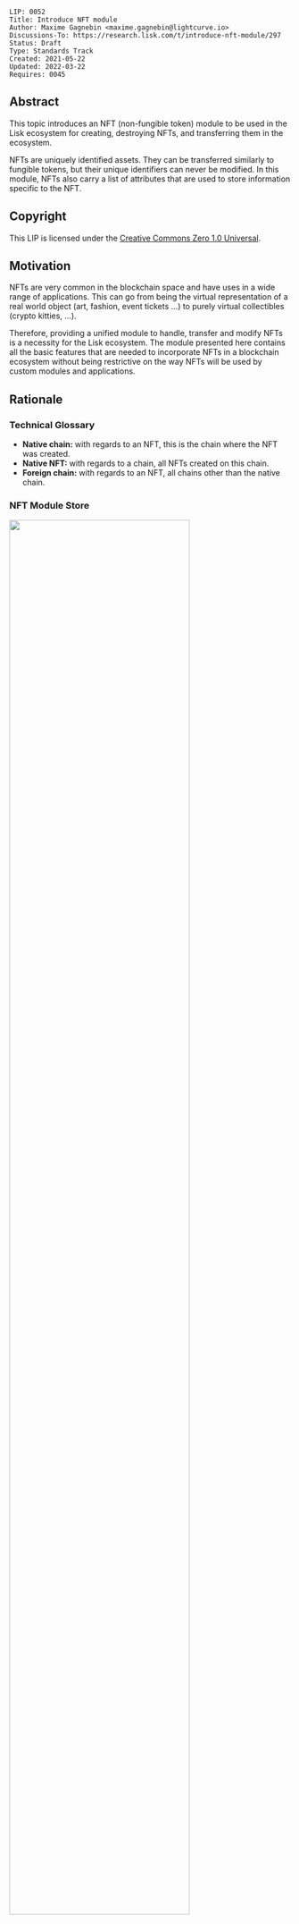 ```
LIP: 0052
Title: Introduce NFT module
Author: Maxime Gagnebin <maxime.gagnebin@lightcurve.io>
Discussions-To: https://research.lisk.com/t/introduce-nft-module/297
Status: Draft
Type: Standards Track
Created: 2021-05-22
Updated: 2022-03-22
Requires: 0045
```

## Abstract

This topic introduces an NFT (non-fungible token) module to be used in the Lisk ecosystem for creating, destroying NFTs, and transferring them in the ecosystem.

NFTs are uniquely identified assets. They can be transferred similarly to fungible tokens, but their unique identifiers can never be modified. In this module, NFTs also carry a list of attributes that are used to store information specific to the NFT.

## Copyright

This LIP is licensed under the [Creative Commons Zero 1.0 Universal](https://creativecommons.org/publicdomain/zero/1.0/).

## Motivation

NFTs are very common in the blockchain space and have uses in a wide range of applications. This can go from being the virtual representation of a real world object (art, fashion, event tickets ...) to purely virtual collectibles (crypto kitties, ...).

Therefore, providing a unified module to handle, transfer and modify NFTs is a necessity for the Lisk ecosystem. The module presented here contains all the basic features that are needed to incorporate NFTs in a blockchain ecosystem without being restrictive on the way NFTs will be used by custom modules and applications.

## Rationale

### Technical Glossary

* **Native chain:** with regards to an NFT, this is the chain where the NFT was created.
* **Native NFT:** with regards to a chain, all NFTs created on this chain.
* **Foreign chain:** with regards to an NFT, all chains other than the native chain.

### NFT Module Store

<img src="lip-0052/nft_module_store.png" width="80%">

*Figure 1: The NFT module store is divided into 5 substores. All NFTs held by users are stored sequentially in the user substore with keys given by the user address and the NFT ID.*

#### NFT Store

The NFT store contains entries for all NFTs present on the chain, as well as entries for all native NFTs that have been sent cross-chain. Each entry contains three properties, the owner, the locking module ID and the attributes of the NFT. The owner can either be a 20 bytes user address, or a 4 bytes serialization of a chain ID. In the latter case, the token is a native token that has been sent cross-chain and is escrowed.

The locking module ID stores the information regarding the locking status of the NFT. If the NFT is unlocked, this property will have the value `NFT_NOT_LOCKED`, whereas if the NFT is locked, this property will store the ID of the locking module.

Lastly, the NFT stores an attribute property which can be used by custom applications to store information about the NFT, or modify interactions with the NFT.

#### User Substore

In the proposed solution, all NFTs associated with a given address are stored sequentially in the user substore part of the state. In this way, getting all NFTs of a given account can be done efficiently. This is in contrast to specifications (like [ERC 721](https://github.com/ethereum/EIPs/blob/master/EIPS/eip-721.md) without optional extensions) where the NFT owner is only stored as one of the NFTs properties. We think that this feature is useful in an account based blockchain ecosystem and the user substore is designed accordingly.

### NFT Identifier

To identify NFTs in the Lisk ecosystem, we introduce the NFT ID in this proposal. An NFT ID will be unique in the ecosystem. It is built from 3 integers: the [chain ID][research:chain-registration] of the chain creating the token, a collection integer chosen when the token is created and an index which is automatically assigned to the new NFT.

This allows chains to define multiple sets of NFTs, each identified by their respective collection. Each collection can then easily have its own attribute schema and custom logic. For example, an art NFT exchange could have a different collection per artist. The index being then the unique integer associated with each art piece of this artist.

### Cross-chain NFT Transfer

To allow cross-chain transfers of NFTs, we define a specific command which makes use of the [Interoperability module][research:base-interoperability] and creates a [cross-chain message][research:ccm] with the relevant information. When sending NFTs cross-chain, it is crucial that every chain can correctly escrow its native tokens sent to other chains. In this way, a native NFT can never be created by a foreign chain and sent across the ecosystem. When receiving non-native NFTs on a chain, users can query this NFT's native chain to make sure that the NFT is properly escrowed.

#### Transfer To and From the Native Chain

These specifications only allow NFTs to be transferred to and from their native chain. In particular, this means that a token created on chain A cannot be transferred directly from chain B to chain C. This is required to allow the native chain to maintain correctly escrowed NFTs.

### Attributes

Each NFT is stored with an attribute property. This property is a byte sequence that is not deserialized by the NFT module. Each custom module using an NFT collection should define schemas to serialize and deserialize the attribute property of NFTs of their collection.

When an NFT is sent to another chain, the attributes property of the NFT can be modified according to specifications set on the receiving chain. For this reason, custom modules specifying an NFT collection must also implement the behavior to adopt when an NFT is returned with a modified attributes property. This custom behavior will compare the returned attributes with the ones stored with the escrowed NFT. If the returned NFT has an empty attribute, the native chain will restore the attributes as stored, this can be used to save on cross-chain messages size when returning non-modified NFTs to their native chains.

### Protocol Logic for Other Modules

The NFT module provides the following functions to modify the NFT state. Any other modules should use those functions to modify the NFT state. The NFT state should never be modified from outside the module without using one of the provided functions as this could result in unexpected behavior and could cause an improper state transition.

#### create

This function is used to create a new NFT. The NFT will always be native to the chain creating it. The index of the created NFT will be the next available index, as specified by the max index corresponding to the collection.

#### destroy

This function is used to destroy NFTs. The NFT will be removed from the NFT store and cannot be retrieved. The use of this function is limited to destroying native NFTs.

#### transfer

This function is used to transfer ownership of NFTs within one chain.

#### transferCrossChain

This function is used to transfer ownership of NFTs across chains in the Lisk ecosystem.

#### lock

This function is used to lock an NFT to a module ID. A locked NFT cannot be transferred (within the chain or across chains). This can be useful, for example, when the NFT is used as a deposit for a service. A module ID is specified when locking the NFT and this ID has to be specified when unlocking the NFT. This avoids NFTs being accidentally locked and unlocked by different modules.

#### unlock

This function is used to unlock an NFT that was locked to a module ID.

#### setAttributes

This function is used to modify the attributes of NFTs. Each custom module can define the rules surrounding modifying NFT attributes and should call this function. This function will be executed even if the NFT is locked.

#### recover

This function should only be called by the Interoperability module to trigger the recovery of NFTs escrowed to terminated chains.

## Specification

### Constants and Notations

The following constants are used throughout the document:

| Name                                  | Type    | Value           |
|---------------------------------------|---------|-----------------|
| **Interoperability Constants**        |         |                 |
| `MIN_RETURN_FEE`                      | uint64  | 1000            |
| **NFT Module Constants**              |         |                 |
| `MODULE_ID_NFT`                       | uint32  | TBD             |
| `COMMAND_ID_TRANSFER`                 | uint32  | 0               |
| `COMMAND_ID_CROSS_CHAIN_TRANSFER`     | uint32  | 1               |
| `CROSS_CHAIN_COMMAND_ID_TRANSFER`     | uint32  | 0               |
| `CHAIN_ID_ALIAS_NATIVE`               | uint32  | 0               |
| `NFT_NOT_LOCKED`                      | uint32  | `MODULE_ID_NFT` |
| `MAX_BYTE_LENGTH_ATTRIBUTES`          | uint32  | 9 * 1024        |
| `CCM_STATUS_OK`                       | uint32  | 0               |
| `CCM_STATUS_NFT_NOT_SUPPORTED`        | uint32  | 64              |
| `CCM_STATUS_NFT_PROTOCOL_VIOLATION`   | uint32  | 65              |
| **Store Constants**                   |         |                 |
| `STORE_PREFIX_NFT`                    | bytes   | 0x00 00         |
| `STORE_PREFIX_USER`                   | bytes   | 0x80 00         |
| `STORE_PREFIX_COLLECTION`             | bytes   | 0xc0 00         |
| `STORE_PREFIX_AVAILABLE_COLLECTION`   | bytes   | 0xd0 00         |
| `STORE_KEY_LENGTH_NFT`                | uint32  | 16              |
| **General Constants**                 |         |                 |
| `EMPTY_BYTES`                         | bytes   | ""              |
| `ADDRESS_LENGTH`                      | uint32  | 20              |

#### uint32be Function

The function `uint32be(x)` returns the big endian uint32 serialization of an integer `x`, with `0 <= x < 2^32`. This serialization is always 4 bytes long.

#### uint64be Function

The function `uint64be(x)` returns the big endian uint64 serialization of an integer `x`, with `0 <= x < 2^64`. This serialization is always 8 bytes long.

#### length Function

In this LIP, `length(byteSequence)` returns the length in bytes of `byteSequence`.

#### Functions from Other Modules

Calling a function `fct` from the [Interoperability module][research:base-interoperability] is represented by `interoperability.fct(required inputs)`.

### NFT Module Store

The store keys and schemas for value serialization of the NFT store are set as follows:

#### NFT Substore

* The store prefix is set to `STORE_PREFIX_NFT`.
* Each store key is an NFT ID: `uint32be(chainID)||uint32be(collection)||uint64be(index)`.
* Each store value is the serialization of an object following `NFTStoreSchema`.

```java
NFTStoreSchema = {
    "type": "object",
    "required": [
        "owner",
        "lockingModuleID",
        "attributes"
    ],
    "properties": {
        "owner": {
            "dataType": "bytes",
            "fieldNumber": 1
        },
        "lockingModuleID": {
            "dataType": "uint32",
            "fieldNumber": 2
        },
        "attributes": {
            "dataType": "bytes",
            "fieldNumber": 3
        }
    }
}
```

#### User Substore

* The store prefix is set to `STORE_PREFIX_USER`.
* Each store key is a 20-byte address and an NFT ID: `address||uint32be(chainID)||uint32be(collection)||uint64be(index)`.
* Each store value is the serialization of an object following `userStoreSchema`.

```java
userStoreSchema = {
    "type": "object",
    "required": ["exists"],
    "properties": {
        "exists": {
            "dataType": "boolean",
            "fieldNumber": 1
        }
    }
}
```

#### Collection Substore

* The store prefix is set to `STORE_PREFIX_COLLECTION`.
* Each store key is a collection: `uint32be(collection)`.
* Each store value is the serialization of an object following `collectionStoreSchema`.

```java
collectionStoreSchema = {
    "type": "object",
    "required": ["nextAvailableIndex"],
    "properties": {
        "nextAvailableIndex": {
            "dataType": "uint64",
            "fieldNumber": 1
        }
    }
}
```

#### Available Collection Substore

* The store prefix is set to `STORE_PREFIX_AVAILABLE_COLLECTION`.
* Each store key is the empty bytes.
* Each store value is the serialization of an object following `availableCollectionStoreSchema`.

```java
availableCollectionStoreSchema = {
    "type": "object",
    "required": ["nextAvailableCollection"],
    "properties": {
        "nextAvailableCollection": {
            "dataType": "uint32",
            "fieldNumber": 1
        }
    }
}
```

#### Store Notation

For the rest of this proposal:

* Let `NFTStore(nftID)` be the NFT store entry with store prefix `STORE_PREFIX_NFT` and store key `uint32be(nftID.chainID)||uint32be(nftID.collection)||uint64be(nftID.index)`.
* Let `userStore(address, nftID)` be the user substore entry with store key `address||uint32be(nftID.chainID)||uint32be(nftID.collection)||uint64be(nftID.index)`.
* Let `collectionStore(collection)` be the collection substore entry with store key `uint32be(collection)`.
* Let `nextAvailableCollection` be the `nextAvailableCollection` property of the entry of the available collection substore.

### NFT Identification

All NFTs in the ecosystem are identified by the three values `chainID`, `collection` and `index`.

- `chainID` is always the chain ID of the chain that created the NFT,
- `collection` is an integer specified at NFT creation,
- `index` is assigned at NFT creation to the next available index in the collection.

In this LIP, the NFT identifier is written as a dictionary of 3 elements `{"chainID": chainID, "collection": collection, "index": index}`. This is for example used in all input formats for the module's exposed logics. This allows the exposed logic interfaces to be simple and uniform. This choice follows a potential way how the module could be implemented in JavaScript, the same behavior could be implemented with a named tuple in Python.

#### NFT ID and Native NFT

NFTs on their native chain are identified by the three values `{"chainID": CHAIN_ID_ALIAS_NATIVE, "collection": collection, "index": index}`. The same NFT in other chains would be identified by the three values `{"chainID": nativeChainID, "collection": collection, "index": index}`, `nativeChainID` being the chain ID of the chain where the NFT was created.

#### Supported NFTs

The NFT module contains a function used when receiving cross-chain NFT transfers to assert the support for non-native NFTs. It should return a boolean, depending on the configuration of the NFT module. For the rest of this LIP, this function is written `NFTSupported(nftID)`.

### Internal Functions

#### createNFTEntry

```python
createNFTEntry(nftID, address, givenAttributes):
    create a store entry with
        storePrefix = STORE_PREFIX_NFT
        storeKey =  uint32be(nftID.chainID)
                      || uint32be(nftID.collection)
                      || uint64be(nftID.index)

        storeValue = {
            "owner": address,
            "lockingModuleID": NFT_NOT_LOCKED,
            "attributes": givenAttributes
        } serialized using NFTStoreSchema
```

#### deleteNFTEntry

```python
deleteNFTEntry(nftID):
    delete the store entry with
        storePrefix = STORE_PREFIX_NFT
        storeKey = uint32be(nftID.chainID)
                     || uint32be(nftID.collection)
                     || uint64be(nftID.index)
```

#### createUserEntry

```python
createUserEntry(address, nftID):
    create an store entry with
        storePrefix = STORE_PREFIX_USER
        storeKey = address
                     || uint32be(nftID.chainID)
                     || uint32be(nftID.collection)
                     || uint64be(nftID.index)
        storeValue = {"exists": True} serialized using userStoreSchema
```

#### deleteUserEntry

```python
deleteUserEntry(address, nftID):
    delete the store entry with
        storePrefix = STORE_PREFIX_USER
        storeKey = address
                     || uint32be(nftID.chainID)
                     || uint32be(nftID.collection)
                     || uint64be(nftID.index)
```

#### canonicalNFTID

```python
canonicalNFTID(nftID):
    if nftID.chainID == interoperability.getOwnChainAccount().ID
        return {"chainID": CHAIN_ID_ALIAS_NATIVE, "collection": nftID.collection, "index": nftID.index}
    else:
        return nftID
```

This function will return the input `nftID` in the case `interoperabiliby.getOwnChainAccount()` cannot be called.

### NFT Attributes

For all NFT collections, native chains must implement the function `getNewAttributes(collection, storedAttributes, receivedAttributes)` which is used whenever an NFT from this collection is received from another chain. The function `getNewAttributes` must always return a byte array of length at most `MAX_BYTE_LENGTH_ATTRIBUTES` bytes.

For all values of `collection` and `storedAttributes`, this function must be defined as `getNewAttributes(collection, storedAttributes, EMPTY_BYTES) = storedAttributes`.

This function's default behavior is to always overwriting the received attributes with the ones in the NFT substore:

```python
defaultGetNewAttributes(collection, storedAttributes, receivedAttributes):
    return storedAttributes
```

### Commands

The module provides the following commands to modify the NFT store.

#### NFT Transfer

Transactions executing this command have:

* `moduleID = NFT_MODULE_ID`
* `commandID  = COMMAND_ID_TRANSFER`

##### Parameters Schema

The `params` property of an NFT transfer transaction follows the schema `NFTTransferParams`.

```java
NFTTransferParams = {
    "type": "object",
    "required": [
        "nftID",
        "recipientAddress"
    ],
    "properties": {
        "nftID": {
            "type": object,
            "fieldNumber": 1,
            "required": [
                "chainID",
                "collection",
                "index"
            ],
            "properties": {
                "chainID": {
                    "dataType": "uint32",
                    "fieldNumber": 1
                },
                "collection": {
                    "dataType": "uint32",
                    "fieldNumber": 2
                },
                "index": {
                    "dataType": "uint64",
                    "fieldNumber": 3
                }
            }
        },    
        "recipientAddress": {
            "dataType": "bytes",
            "fieldNumber": 2
        }
    }
}
```

##### Parameters Validity

The `params` property of an NFT transfer transaction is valid if:

* `recipientAddress` must be a byte array of length `ADDRESS_LENGTH`.

##### Execution

When executing this command, the following is done:

```python
derive senderAddress from trs.senderPublicKey
let nftID as given in trs.params

if NFTStore(nftID).lockingModuleID != NFT_NOT_LOCKED:   
    execution fails  
if NFTStore(nftID).owner != senderAddress:   
    execution fails

deleteUserEntry(senderAddress, nftID)
createUserEntry(recipientAddress, nftID)
NFTStore(nftID).owner = recipientAddress
```

#### Cross-chain NFT Transfer

Transactions executing this command have:

* `moduleID = NFT_MODULE_ID`
* `commandID  = COMMAND_ID_CROSS_CHAIN_TRANSFER`

##### Parameters Schema

The `params` property of a cross-chain NFT transfer transaction follows the schema `crossChainTransferParams`.

```java
crossChainTransferParams = {
    "type": "object",
    "required": [
        "nftID",   
        "receivingChainID",
        "recipientAddress",
        "messageFee"
    ],
    "properties": {
        "nftID": {
            "type": object,
            "fieldNumber": 1,
            "required": [
                "chainID",
                "collection",
                "index"
            ],
            "properties": {
                "chainID": {
                    "dataType": "uint32",
                    "fieldNumber": 1
                },
                "collection": {
                    "dataType": "uint32",
                    "fieldNumber": 2
                },
                "index": {
                    "dataType": "uint64",
                    "fieldNumber": 3
                }
            }
        },
        "receivingChainID": {
            "dataType": "uint32",
            "fieldNumber": 2
        },
        "recipientAddress": {
            "dataType": "bytes",
            "fieldNumber": 3
        },
        "messageFee": {
            "dataType": "uint64",
            "fieldNumber": 4
        }
    }
}
```

##### Parameters Validity

The `params` property of a cross-chain NFT transfer transaction is valid if:

* `recipientAddress` is a byte array of length `ADDRESS_LENGTH`,
* `tokenID.chainID` is either `CHAIN_ID_ALIAS_NATIVE` or `receivingChainID`,

##### Execution

When executing a cross-chain NFT transfer transaction `trs`, the following is done:

* Derive `senderAddress` from `trs.senderPublicKey`.
* Execute the same logic as the function

```python
transferCrossChain(senderAddress,
                   trs.params.receivingChainID,
                   trs.params.recipientAddress,
                   trs.params.nftID,
                   trs.params.messageFee,
                   True)
```

If the function fails, `trs` is invalid.

### Executing Cross-chain Messages

#### Cross-chain NFT Transfer Message

Cross-chain messages executing this cross-chain command have:

* `moduleID = NFT_MODULE_ID`,
* `commandID  = CROSS_CHAIN_COMMAND_ID_TRANSFER`

##### Message Parameters Schema

The `params` property of cross-chain NFT transfers follows the `crossChainTransferMessageParams` schema.

```java
crossChainTransferMessageParams = {
    "type": "object",
    "required": [
        "nftID",   
        "senderAddress"
        "recipientAddress",
        "attributes"
    ],
    "properties": {
        "nftID": {
            "type": object,
            "fieldNumber": 1,
            "required": [
                "chainID",
                "collection",
                "index"
            ],
            "properties": {
                "chainID": {
                    "dataType": "uint32",
                    "fieldNumber": 1
                },
                "collection": {
                    "dataType": "uint32",
                    "fieldNumber": 2
                },
                "index": {
                    "dataType": "uint64",
                    "fieldNumber": 3
                }
            }
        },
        "senderAddress": {
            "dataType": "bytes",
            "fieldNumber": 2
        },
        "recipientAddress": {
            "dataType": "bytes",
            "fieldNumber": 3
        },
        "attributes": {
            "dataType": "bytes",
            "fieldNumber": 4
        }
    }
}
```

##### Execution

When executing a cross-chain NFT transfer message `ccm`, the logic below is followed.

```python
nftID = ccm.params.nftID
chainID = nftID.chainID
sendingChainID = ccm.sendingChainID
senderAddress = ccm.params.senderAddress
recipientAddress = ccm.params.recipientAddress
receivedAttributes = ccm.params.attributes
ownChainID = interoperability.getOwnChainAccount().ID

if (chainID not in [ownChainID, sendingChainID]
    or length(senderAddress) != ADDRESS_LENGTH
    or length(recipientAddress) !=  ADDRESS_LENGTH
    or length(receivedAttributes) > MAX_BYTE_LENGTH_ATTRIBUTES
    or (chainID == ownChainID
        and NFTStore(nftID).owner != uint32(sendingChainID))
    or (chainID == sendingChainID
        and NFTStore(nftID) exists)):  
    if  (ccm.fee >= MIN_RETURN_FEE * length(ccm)
        and ccm.status == CCM_STATUS_OK):
        interoperability.error(ccm, CCM_STATUS_NFT_PROTOCOL_VIOLATION)
    interoperability.terminateChain(sendingChainID)
    stop ccm execution

if chainID == ownChainID:
    oldAttributes = NFTStore(nftID).attributes
    if ccm.status == CCM_STATUS_OK:
        newAttributes = getNewAttributes(nftID.collection,
                                         oldAttributes,
                                         receivedAttributes)
        newRecipientAddress = recipientAddress
    else:
        newAttributes = oldAttributes
        newRecipientAddress = senderAddress

    nftID = canonicalNFTID(nftID)
    NFTStore(nftID).owner = newRecipienAddress
    NFTStore(nftID).attributes = newAttributes
    createUserEntry(newRecipientAddress, nftID)

else: # chainID == sendingChainID
    if NFTSupported(nftID) == FALSE:
        if (ccm.fee >= MIN_RETURN_FEE * length(ccm)
            and ccm.status == CCM_STATUS_OK):
            interoperability.error(ccm, CCM_STATUS_NFT_NOT_SUPPORTED)
        stop ccm execution
    if ccm.status == CCM_STATUS_OK:
        createNFTEntry(nftID,
                       recipientAddress,
                       receivedAttributes)
        createUserEntry(recipientAddress, nftID)
    else:
        createNFTEntry(nftID,
                       senderAddress,
                       receivedAttributes)
        createUserEntry(senderAddress, nftID)
```

### Genesis Block Processing

#### Genesis Assets Schema

```java
genesisNFTStoreSchema = {
    "type": "object",
    "required": [
        "NFTSubstore",
        "collectionSubstore",
        "availableLocalIDSubstore",
        "terminatedEscrowSubstore"
    ],
    "properties": {
        "NFTSubstore": {
            "type": "array",
            "fieldNumber": 1,
            "items": {
                "type": "object",
                "required": [
                    "NFTID",
                    "owner",
                    "lockingModuleID",
                    "attributes"
                ],
                "properties": {
                    "NFTID": {
                        "type": "object",
                        "fieldNumber": 1,
                        "required": ["chainID", "collection", "index"],
                        "properties": {
                            "chainID": {
                                "dataType": "uint32",
                                "fieldNumber": 1
                            },
                            "collection": {
                                "dataType": "uint32",
                                "fieldNumber": 2
                            },
                            "index": {
                                "dataType": "uint32",
                                "fieldNumber": 3
                            }
                        }
                    },
                    "owner": {
                        "dataType": "bytes",
                        "fieldNumber": 2
                    },
                    "lockingModuleID": {
                        "dataType": "uint32",
                        "fieldNumber": 3
                    },
                    "attributes": {
                        "dataType": "bytes",
                        "fieldNumber": 4
                    }
                }
            }
        },
        "collectionSubstore": {
            "type": "array",
            "fieldNumber": 2,
            "items": {
                "type": "object",
                "required": ["collection", "nextAvailableIndex"],
                "properties": {
                    "collection": {
                        "dataType": "uint32",
                        "fieldNumber": 1
                    },
                    "nextAvailableIndex": {
                        "dataType": "uint64",
                        "fieldNumber": 2
                    }
                }
            }
        },
        "availableCollectionSubstore": {
            "dataType": "uint32",
            "fieldNumber": 3
        },
        "terminatedEscrowSubstore": {
            "type": "array",
            "fieldNumber": 4,
            "items": {
                "type": "uint32"
            }
        }
    }
}
```

#### Genesis State Initialization

During the genesis state initialization stage, the following steps are executed. If any step fails, the block is discarded and has no further effect.

Let `genesisBlockAssetBytes` be the `data` bytes included in the block assets for the NFT module and let `genesisBlockAssetObject` be the deserialization of `genesisBlockAssetBytes` according to the `genesisNFTStoreSchema` schema, given above.

* Initial checks:
  * Across all elements of the `NFTSubstore` array, all values given for `NTFID` must be unique.
  * For all elements of the `NFTSubstore` array, values given for `owner` must have either length 20 (representing a user address) or 4 (representing a chain ID).
  * The `NFTSubstore` must be in lexicographical order of `owner`.
    * For a given `owner`, the entries must be in ascending order of `tokenID.chainID`.
    * For a given `owner` and `tokenID.chainID`, the entries must be in ascending order of `tokenID.collection`.
    * For a given `owner`, `tokenID.chainID` and `tokenID.collection` the entries must be in ascending order of `tokenID.index`.
  * For all elements of the `NFTSubstore` array, if the value of `owner` has length 4 (representing an escrowed NFT) then the corresponding `NFTID.chainID` must equal `CHAIN_ID_ALIAS_NATIVE`.
  * For all elements of the `NFTSubstore` array, if the value of `attributes` must have length less than or equal to `MAX_BYTE_LENGTH_ATTRIBUTES`.
  * Accross all element of the `collectionSubstore` array, all values given for `collection` must be unique.
  * The `collectionSubstore` array must be in ascending order of `collection`.
  * In the `terminatedEscrowSubstore` array, each element must be unique (appears at most once).
  * The `terminatedEscrowSubstore` array must be in ascending order.

* For each entry `NFTEntry` in `genesisBlockAssetObject.NFTSubstore`, create an entry in the NFT substore with:
  ```python
  storeKey = uint32be(NFTEntry.NFTID.chainID) || uint32be(NFTEntry.NFTID.collection) || uint64be(NFTEntry.NFTID.index)
  storeValue = {"owner": NFTEntry.owner,
                "lockingModuleID": NFTEntry.lockingModuleID,
                "attributes": NFTEntry.attributes
               } serialized using NFTStoreSchema.
  ```

  Further, if `NFTEntry.owner` has length 20, create an entry in the user substore with:

  ```python
  storeKey = NFTEntry.owner || uint32be(NFTEntry.NFTID.chainID) || uint32be(NFTEntry.NFTID.collection) || uint64be(NFTEntry.NFTID.index)
  storeValue = {"exists": True} serialized using userStoreSchema.
  ```

* For each entry `collectionEntry` in `genesisBlockAssetObject.collectionSubstore`, create an entry in the collection substore with:
  ```python
  storeKey = uint32be(collectionEntry.collection)
  storeValue = {"nextAvailableIndex": collectionEntry.nextAvailableIndex} serialized using collectionStoreSchema.
  ```

* Create an entry in the available collection substore with:
  ```python
  storeKey = EMPTY_BYTES
  storeValue = {"nextAvailableCollection": genesisBlockAssetObject.availableCollectionSubstore}
               serialized using availableCollectionStoreSchema.
  ```

* For each entry `terminatedChainID` in `genesisBlockAssetObject.terminatedEscrowSubstore`, create an entry in the terminated escrow substore with:
  ```python
  storeKey = uint32be(terminatedChainID)
  storeValue = {"escrowTerminated": True} serialized using terminatedEscrowStoreSchema.
  ```

Once the module store is initialized, its validity is attested asserting that the function below returns `True`.

```python
NFTStoreValid():
    existingIndex = {}
    for storeKey a store key in NFT substore:
        chainID = storeKey[0:4] # Part of the key corresponding to the chain ID of the NFT
        collection = storeKey[4:8] # Part of the key corresponding to the collection of the NFT
        index = storeKey[8:12] # Part of the key corresponding to the index of the NFT
        if chainID == CHAIN_ID_ALIAS_NATIVE:
            existingIndex[collection] = max{existingIndex[collection], index}

    # Check that all existing indices are smaller than the next available index for the collection
    for collection in existingIndex:
        if (collectionStore(collection) does not exist
            or collectionStore(collection).nextAvailableIndex <= existingIndex[collection]):
            return False

    # Check that the largest existing collection is smaller than the recorded available collection
    maxCollection = max key of the existingIndex dictionary, -1 if existingIndex is empty
    # Recall that nextAvailableCollection is used as the value of the available collection substore
    if nextAvailableCollection <= maxCollection:
        return False

    return True
```

### Protocol Logic for Other Modules

#### getAttributes

This function returns the attributes of an NFT.

```python
getAttributes(address, nftID):
    nftID = canonicalNFTID(nftID)
    if NFTStore(nftID) exists:
        return NFTStore(nftID).attributes
    else:
        return entry does not exist
```

#### getLockingModuleID

This function returns the locking status of an NFT.

```python
getLockingModuleID(nftID):
    nftID = canonicalNFTID(nftID)
    if NFTStore(nftID) exists:
        return NFTStore(nftID).lockingModuleID
    else:
        return entry does not exist
```

#### getNFTowner

This function returns the owner of an NFT.

```python
getNFTowner(nftID):
    nftID = canonicalNFTID(nftID)
    if NFTStore(nftID) exists:
        return NFTStore(nftID).owner
    else:
        return entry does not exist
```

#### getNextAvailableIndex

This function returns the max index of a collection.

```python
getNextAvailableIndex(collection):
    if collectionStore(collection) does not exist:
        return collection does not exist

    return collectionStore(collection).nextAvailableIndex
```

#### getNextAvailableCollection

This function returns the next available collection.

```python
getNextAvailableCollection():     
    return nextAvailableCollection
```

#### create

This function creates an NFT.

```python
create(address, collection, attributes):
    if (length(attributes) > MAX_BYTE_LENGTH_ATTRIBUTES bytes
        or collectionStore(collection) does not exist):
        create fails

    index = collectionStore(collection).nextAvailableIndex
    nftID = {"chainID": CHAIN_ID_ALIAS_NATIVE,
             "collection": collection,
             "index": index}
    createNFTEntry(nftID, address, attributes)   
    createUserEntry(address, nftID)
    collectionStore(collection).nextAvailableIndex += 1
```

#### destroy

This function destroys an NFT.

```python
destroy(nftID):
    nftID = canonicalNFTID(nftID)
    if (nftID.chainID != CHAIN_ID_ALIAS_NATIVE
        or NFTStore(nftID) does not exist):
        destroy fails

    address = NFTStore(nftID).owner
    deleteNFTEntry(nftID)
    deleteUserEntry(address, nftID)
```

#### initializeCollection

This function creates a new collection substore entry.

```python
initializeCollection(collection):
    if collectionStore(collection) exists:
        initializeCollection fails

    create an entry in the collection substore with
        storeKey = uint32be(collection)
        storeValue = {"nextAvailableIndex": 0) serialized using collectionStoreSchema

    if collection >= nextAvailableCollection:
        nextAvailableCollection = collection + 1
    return collection
```

#### transfer

This function transfers ownership of NFTs within one chain.

```python
transfer(senderAddress, recipientAddress, nftID):
    nftID = canonicalNFTID(nftID)
    if (NFTStore(nftID).lockingModuleID != NFT_NOT_LOCKED
        or NFTStore(nftID).owner != senderAddress):   
        transfer fails

    deleteUserEntry(senderAddress, nftID)
    createUserEntry(recipientAddress, nftID)
    NFTStore(nftID).owner = recipientAddress
```

#### transferCrossChain

This function transfers ownership of NFTs across chains in the Lisk ecosystem.

```python
transferCrossChain(senderAddress,
                   receivingChainID,
                   recipientAddress,
                   nftID,
                   messageFee,
                   includeAttributes):

    nftID = canonicalNFTID(nftID)
    chainID = nftID.chainID
    if (chainID not in [CHAIN_ID_ALIAS_NATIVE, receivingChainID]
        or length(senderAddress) != ADDRESS_LENGTH
        or length(recipientAddress) !=  ADDRESS_LENGTH
        or NFTStore(nftID).owner != senderAddress
        or NFTStore(nftID).lockingModuleID != NFT_NOT_LOCKED):
        transferCrossChain fails

    if includeAttributes == True:
        attributes = NFTStore(nftID).attributes
    else:
        attributes = EMPTY_BYTES

    messageParams = {
        "nftID": nftID,
        "senderAddress": senderAddress,
        "recipientAddress": recipientAddress
        "attributes": attributes,
    }

    serializedParams = serialization of messageParams following
                      crossChainTransferMessageParams schema

    if interoperability.send(senderAddress,
                             NFT_MODULE_ID,
                             CROSS_CHAIN_COMMAND_ID_TRANSFER,
                             receivingChainID,
                             messageFee,
                             CCM_STATUS_OK,
                             serializedParams):
        deleteUserEntry(address, nftID)
        if chainID == CHAIN_ID_ALIAS_NATIVE:  
            NFTStore(nftID).owner = uint32be(receivingChainID)
            nftID.chainID = interoperability.getOwnChainAccount().ID
        else:
            deleteNFTEntry(nftID)
    else:
        transferCrossChain fails
```

#### lock

This function locks an NFT to a given module ID.

```python
lock(moduleID, nftID):
    nftID = canonicalNFTID(nftID)
    if NFTStore(nftID).lockingModuleID != NFT_NOT_LOCKED:
        lock fails

    NFTStore(nftID).lockingModuleID = moduleID
```

#### unlock

This function unlocks an NFT that was locked to a module ID.

```python
unlock(moduleID, nftID):
    nftID = canonicalNFTID(nftID)
    if NFTStore(nftID).lockingModuleID != moduleID:
        unlock fails

    NFTStore(nftID).lockingModuleID = NFT_NOT_LOCKED
```

#### setAttributes

This function modifies the attributes of NFTs.

```python
setAttributes(newAttributes, nftID):
    nftID = canonicalNFTID(nftID)
    if (NFTStore(nftID) does not exist
        or length(newAttributes) > MAX_BYTE_LENGTH_ATTRIBUTES):
        setAttributes fails

    NFTStore(nftID).attributes = newAttributes
```

#### recover

This function should only be called by the interoperability module. It recovers NFTs escrowed to terminated chains.

```python
recover(terminatedChainID, moduleID, storePrefix, storeKey, storeValue):
    if (storePrefix != STORE_PREFIX_NFT:
        or length(storeKey) != STORE_KEY_LENGTH_NFT):
        recover fails

    chainID = first 4 bytes of storeKey deserialized as uint32be
    collection = bytes 5 to 8 of storeKey deserialized as uint32be
    index = last 8 bytes of storeKey deserialized as uint64be
    nftID = {"chainID": chainID, "collection": collection, "index": index}

    if (chainID != interoperability.getOwnChainAccount().ID
        or NFTStore(nftID).owner != uint32be(terminatedChainID)
        or storeValue does not follow nftStoreSchema):
        recover fails
    nftValue = storeValue deserialized according to nftStoreSchema
    if length(nftValue.owner) != ADDRESS_LENGTH:
        recover fails  

    NFTStore(nftID).owner = nftValue.owner
    storedAttributes = NFTStore(nftID).attributes
    newAttributes = nftValue.attributes
    NFTStore(nftID).attributes =  getNewAttributes(collection, storedAttributes, newAttributes)
```

### Endpoints for Off-Chain Services

TBA

## Backwards Compatibility

Chains adding support for the NFT module specified in this document need to do so with a hard fork. This proposal does not imply a fork for the Lisk mainchain.

## Reference Implementation

TBA

[research:base-interoperability]: https://research.lisk.com/t/introduce-interoperability-module/290
[research:ccm]: https://research.lisk.com/t/cross-chain-messages/299
[research:ccu]: https://research.lisk.com/t/introduce-cross-chain-update-transactions/298
[research:chain-registration]: https://research.lisk.com/t/chain-registration/291
[research:sidechain-recovery]: https://research.lisk.com/t/sidechain-recovery-transactions/292
[research:token-module]: https://research.lisk.com/t/introduce-an-interoperable-token-module/295
